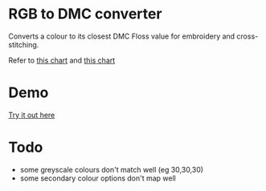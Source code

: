 # RGB to DMC converter

Converts a colour to its closest DMC Floss value for embroidery and cross-stitching.

Refer to [this chart](http://yarntree.com/075dmcolors.jpg) and [this chart](https://www.csh.rit.edu/~vance/pages/color.html)

# Demo
[Try it out here](https://so-rgb-to-dmc.surge.sh)

# Todo
- some greyscale colours don't match well (eg 30,30,30)
- some secondary colour options don't map well
